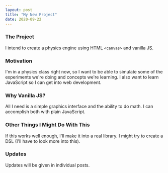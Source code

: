 ```yaml
---
layout: post
title: "My New Project"
date: 2020-09-22
---
```


### The Project
I intend to create a physics engine using HTML ```<canvas>``` and vanilla JS.

### Motivation
I'm in a physics class right now, so I want to be able to simulate some of the experiments we're doing and concepts we're learning.
I also want to learn JavaScript so I can get into web development.

### Why Vanilla JS?
All I need is a simple graphics interface and the ability to do math. I can accomplish both with plain JavaScript.

### Other Things I Might Do With This
If this works well enough, I'll make it into a real library.
I might try to create a DSL (I'll have to look more into this).

### Updates
Updates will be given in individual posts.
